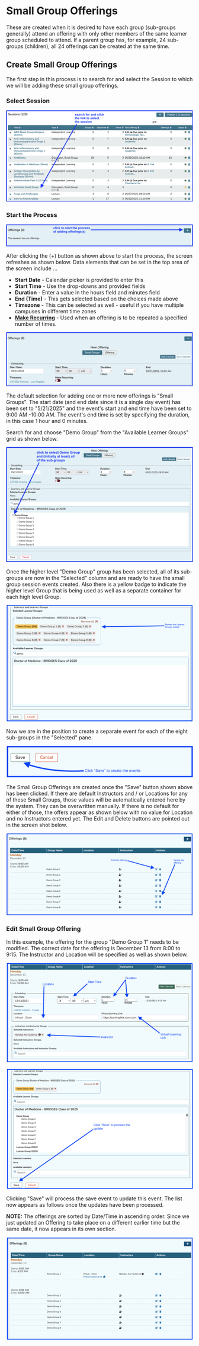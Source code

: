 # Small Group Offerings

These are created when it is desired to have each group (sub-groups generally) attend an offering with only other members of the same learner group scheduled to attend. If a parent group has, for example, 24 sub-groups (children), all 24 offerings can be created at the same time.

## Create Small Group Offerings

The first step in this process is to search for and select the Session to which we will be adding these small group offerings.

### Select Session

![select session](../../images/create_small_group_offerings/select_session.png)

### Start the Process

![start the process](../../images/create_small_group_offerings/start_the_process.png)

After clicking the (+) button as shown above to start the process, the screen refreshes as shown below. Data elements that can be set in the top area of the screen include ...


* **Start Date** - Calendar picker is provided to enter this
* **Start Time** - Use the drop-downs and provided fields
* **Duration** - Enter a value in the hours field and minutes field
* **End (Time)** - This gets selected based on the choices made above
* **Timezone** - This can be selected as well - useful if you have multiple campuses in different time zones
* **[Make Recurring](https://iliosproject.gitbook.io/ilios-user-guide/courses-and-sessions/offerings/recurring-event)** - Used when an offering is to be repeated a specified number of times.

![offering editor - top part](../../images/create_small_group_offerings/offering_editor_top.png)

The default selection for adding one or more new offerings is "Small Groups". The start date (and end date since it is a single day event) has been set to "5/21/2025" and the event's start and end time have been set to 9:00 AM -10:00 AM. The event's end time is set by specifying the duration, in this case 1 hour and 0 minutes.

Search for and choose "Demo Group" from the "Available Learner Groups" grid as shown below.

![select parent group](../../images/create_small_group_offerings/select_parent_group.png)

Once the higher level "Demo Group" group has been selected, all of its sub-groups are now in the "Selected" column and are ready to have the small group session events created. Also there is a yellow badge to indicate the higher level Group that is being used as well as a separate container for each high level Group.

![learner groups added](../../images/create_small_group_offerings/learner_groups_added.png)

Now we are in the position to create a separate event for each of the eight sub-groups in the "Selected" pane.

![save - create the events](../../images/create_small_group_offerings/save_to_create_events.png)

The Small Group Offerings are created once the "Save" button shown above has been clicked. If there are default Instructors and / or Locations for any of these Small Groups, those values will be automatically entered here by the system. They can be overwritten manually. If there is no default for either of those, the offers appear as shown below with no value for Location and no Instructors entered yet. The Edit and Delete buttons are pointed out in the screen shot below.

![List of Offerings recently created](../../images/create_small_group_offerings/offering_list.png)

### Edit Small Group Offering

In this example, the offering for the group "Demo Group 1" needs to be modified. The correct date for the offering is December 13 from 8:00 to 9:15. The Instructor and Location will be specified as well as shown below.

![Upper part of screen](../../images/create_small_group_offerings/offering_screen_upper.png )

![Save to update](../../images/create_small_group_offerings/save_to_update.png)

Clicking "Save" will process the save event to update this event. The list now appears as follows once the updates have been processed.

**NOTE:** The offerings are sorted by Date/Time in ascending order. Since we just updated an Offering to take place on a different earlier time but the same date, it now appears in its own section.

![Offering list updated](../../images/create_small_group_offerings/offering_list_updated.png)
